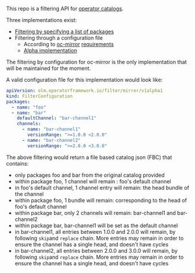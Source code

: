 This repo is a filtering API for [operator catalogs](https://olm.operatorframework.io/docs/reference/file-based-catalogs/).

Three implementations exist: 
* [Filtering by specifying a list of packages](https://github.com/sherine-k/catalog-filter/blob/main/pkg/filter/filter.go)
* Filtering through a configuration file
  * According to [oc-mirror](https://github.com/openshift/oc-mirror) [requirements](https://github.com/sherine-k/catalog-filter/blob/main/pkg/filter/mirror-config/v1alpha1/mirror-filter.go)
  * [Alpha implementation](https://github.com/sherine-k/catalog-filter/blob/main/pkg/filter/config/v1alpha1/filter.go) 

The filtering by configuration for oc-mirror is the only implementation that will be maintained for the moment. 

A valid configuration file for this implementation would look like: 
```yaml
apiVersion: olm.operatorframework.io/filter/mirror/v1alpha1
kind: FilterConfiguration
packages:
  - name: "foo"
  - name: "bar"
    defaultChannel: "bar-channel1"
    channels:
      - name: "bar-channel1"
        versionRange: ">=1.0.0 <2.0.0"
      - name: "bar-channel2"
        versionRange: ">=2.0.0 <3.0.0"
```

The above filtering would return a file based catalog json (FBC) that contains:
* only packages foo and bar from the original catalog provided
* within package foo, 1 channel will remain : foo's default channel
* in foo's default channel, 1 channel entry will remain: the head bundle of the channel
* within package foo, 1 bundle will remain: corresponding to the head of foo's default channel
* within package bar, only 2 channels will remain: bar-channel1 and bar-channel2
* within package bar, bar-channel1 will be set as the default channel
* in bar-channel1, all entries between 1.0.0 and 2.0.0 will remain, by following `skip`and `replace` chain. More entries may remain in order to ensure the channel has a single head, and doesn't have cycles 
* in bar-channel2, all entries between 2.0.0 and 3.0.0 will remain, by following `skip`and `replace` chain. More entries may remain in order to ensure the channel has a single head, and doesn't have cycles 